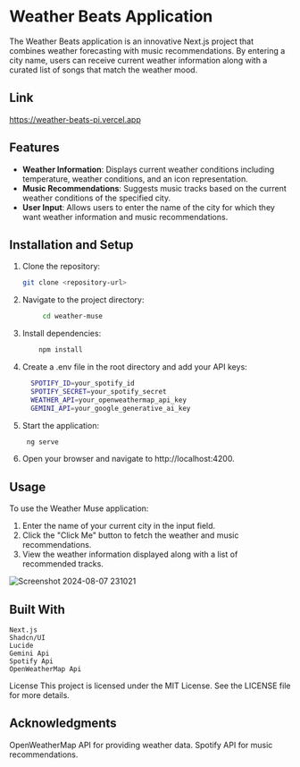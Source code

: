 # Weather Beats Application

The Weather Beats application is an innovative Next.js project that combines weather forecasting with music recommendations. By entering a city name, users can receive current weather information along with a curated list of songs that match the weather mood.

## Link

https://weather-beats-pi.vercel.app

## Features

- **Weather Information**: Displays current weather conditions including temperature, weather conditions, and an icon representation.
- **Music Recommendations**: Suggests music tracks based on the current weather conditions of the specified city.
- **User Input**: Allows users to enter the name of the city for which they want weather information and music recommendations.

## Installation and Setup

1. Clone the repository:
   ```bash
   git clone <repository-url>
   ```
2. Navigate to the project directory:
   ```bash
        cd weather-muse
   ```
3. Install dependencies:
   ```bash
       npm install
   ```
4. Create a .env file in the root directory and add your API keys:
   ```bash
     SPOTIFY_ID=your_spotify_id
     SPOTIFY_SECRET=your_spotify_secret
     WEATHER_API=your_openweathermap_api_key
     GEMINI_API=your_google_generative_ai_key
   ```
5. Start the application:
   ```bash
    ng serve
   ```
6. Open your browser and navigate to http://localhost:4200.

## Usage

To use the Weather Muse application:

1. Enter the name of your current city in the input field.
2. Click the "Click Me" button to fetch the weather and music recommendations.
3. View the weather information displayed along with a list of recommended tracks.

![Screenshot 2024-08-07 231021](https://github.com/user-attachments/assets/18b0bd1e-4958-4dec-8cf9-66cf92ebad89)

## Built With

    Next.js
    Shadcn/UI
    Lucide
    Gemini Api
    Spotify Api
    OpenWeatherMap Api

License
This project is licensed under the MIT License. See the LICENSE file for more details.

## Acknowledgments

OpenWeatherMap API for providing weather data.
Spotify API for music recommendations.
